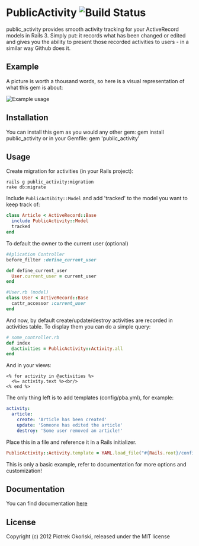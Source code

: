 # PublicActivity ![Build Status](http://travis-ci.org/pokonski/public_activity.png)

public_activity provides smooth activity tracking for your ActiveRecord models in Rails 3.
Simply put: it records what has been changed or edited and gives you the ability to present those recorded activities to users - in a similar way Github does it.

## Example

A picture is worth a thousand words, so here is a visual representation of what this gem is about:

![Example usage](http://i.imgur.com/uGPSm.png)

## Installation

You can install this gem as you would any other gem:
    gem install public_activity
or in your Gemfile:
    gem 'public_activity'

## Usage

Create migration for activities (in your Rails project):

    rails g public_activity:migration
    rake db:migrate

Include `PublicActibity::Model` and add 'tracked' to the model you want to keep track of:

```ruby
class Article < ActiveRecord::Base
  include PublicActivity::Model
  tracked
end
```

To default the owner to the current user (optional)

```ruby
#Aplication Controller
before_filter :define_current_user

def define_current_user
  User.current_user = current_user
end

#User.rb (model)
class User < ActiveRecord::Base
  cattr_accessor :current_user
end
```

And now, by default create/update/destroy activities are recorded in activities table. 
To display them you can do a simple query:

```ruby
# some_controller.rb
def index
  @activities = PublicActivity::Activity.all
end
```

And in your views:

```erb
<% for activity in @activities %>
  <%= activity.text %><br/>
<% end %>
```

The only thing left is to add templates (config/pba.yml), for example:

```yaml
activity:
  article:
    create: 'Article has been created'
    update: 'Someone has edited the article'
    destroy: 'Some user removed an article!'
```
Place this in a file and reference it in a Rails initializer.

```ruby
PublicActivity::Activity.template = YAML.load_file("#{Rails.root}/config/pba.yml")
```

This is only a basic example, refer to documentation for more options and customization!
## Documentation

You can find documentation [here](http://rubydoc.info/gems/public_activity/)

## License
Copyright (c) 2012 Piotrek Okoński, released under the MIT license
